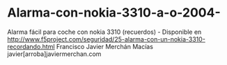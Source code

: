 # Alarma-con-nokia-3310-a-o-2004-
Alarma fácil para coche con nokia 3310 (recuerdos) - Disponible en http://www.f5project.com/seguridad/25-alarma-con-un-nokia-3310-recordando.html
Francisco Javier Merchán Macías
javier[arroba]javiermerchan.com
